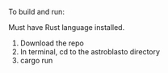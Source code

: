 To build and run:

Must have Rust language installed.

1. Download the repo
2. In terminal, cd to the astroblasto directory
3. cargo run
